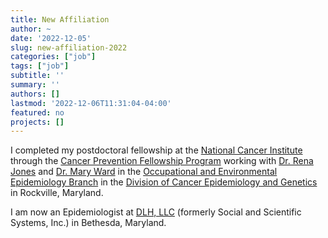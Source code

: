 ```yaml
---
title: New Affiliation
author: ~
date: '2022-12-05'
slug: new-affiliation-2022
categories: ["job"]
tags: ["job"]
subtitle: ''
summary: ''
authors: []
lastmod: '2022-12-06T11:31:04-04:00'
featured: no
projects: []
---
```


I completed my postdoctoral fellowship at the [National Cancer Institute](https://www.cancer.gov) through the [Cancer Prevention Fellowship Program](https://cpfp.cancer.gov) working with [Dr. Rena Jones](https://orcid.org/0000-0003-1294-1679) and [Dr. Mary Ward](https://orcid.org/0000-0001-7584-8856) in the [Occupational and Environmental Epidemiology Branch](https://dceg.cancer.gov/about/organization/tdrp/oeeb) in the [Division of Cancer Epidemiology and Genetics](https://dceg.cancer.gov) in Rockville, Maryland. 

I am now an Epidemiologist at [DLH, LLC](https://www.dlhcorp.com) (formerly Social and Scientific Systems, Inc.) in Bethesda, Maryland.
